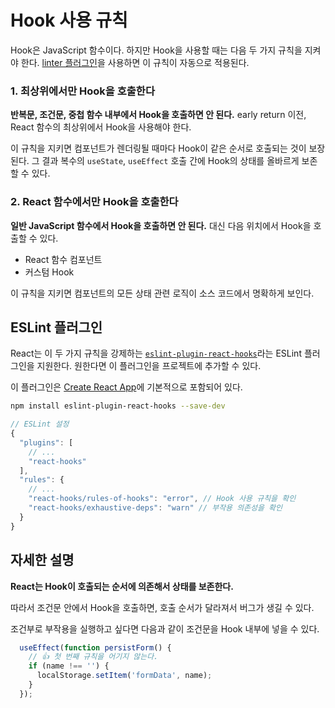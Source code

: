 # Hook 사용 규칙

Hook은 JavaScript 함수이다. 하지만 Hook을 사용할 때는 다음 두 가지 규칙을 지켜야 한다. [linter 플러그인](https://www.npmjs.com/package/eslint-plugin-react-hooks)을 사용하면 이 규칙이 자동으로 적용된다.

### 1. 최상위에서만 Hook을 호출한다

**반복문, 조건문, 중첩 함수 내부에서 Hook을 호출하면 안 된다.** early return 이전, React 함수의 최상위에서 Hook을 사용해야 한다.

이 규칙을 지키면 컴포넌트가 렌더링될 때마다 Hook이 같은 순서로 호출되는 것이 보장된다. 그 결과 복수의 `useState`, `useEffect` 호출 간에 Hook의 상태를 올바르게 보존할 수 있다.

### 2. React 함수에서만 Hook을 호출한다

**일반 JavaScript 함수에서 Hook을 호출하면 안 된다.** 대신 다음 위치에서 Hook을 호출할 수 있다.

-   React 함수 컴포넌트
-   커스텀 Hook

이 규칙을 지키면 컴포넌트의 모든 상태 관련 로직이 소스 코드에서 명확하게 보인다.

## ESLint 플러그인

React는 이 두 가지 규칙을 강제하는  [`eslint-plugin-react-hooks`](https://www.npmjs.com/package/eslint-plugin-react-hooks)라는 ESLint 플러그인을 지원한다. 원한다면 이 플러그인을 프로젝트에 추가할 수 있다.

이 플러그인은  [Create React App](https://ko.reactjs.org/docs/create-a-new-react-app.html#create-react-app)에 기본적으로 포함되어 있다.

```bash
npm install eslint-plugin-react-hooks --save-dev
```

```js
// ESLint 설정
{
  "plugins": [
    // ...
    "react-hooks"
  ],
  "rules": {
    // ...
    "react-hooks/rules-of-hooks": "error", // Hook 사용 규칙을 확인
    "react-hooks/exhaustive-deps": "warn" // 부작용 의존성을 확인
  }
}
```

## 자세한 설명

**React는 Hook이 호출되는 순서에 의존해서 상태를 보존한다.**

따라서 조건문 안에서 Hook을 호출하면, 호출 순서가 달라져서 버그가 생길 수 있다.

조건부로 부작용을 실행하고 싶다면 다음과 같이 조건문을 Hook 내부에 넣을 수 있다.

```js
  useEffect(function persistForm() {
    // 👍 첫 번째 규칙을 어기지 않는다.
    if (name !== '') {
      localStorage.setItem('formData', name);
    }
  });
```
